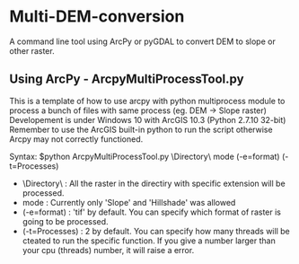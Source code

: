 # Multi-DEM-conversion
A command line tool using ArcPy or pyGDAL to convert DEM to slope or other raster.

## Using ArcPy -  	ArcpyMultiProcessTool.py
This is a template of how to use arcpy with python multiprocess module to process a bunch of files with same process (eg. DEM -> Slope raster)
Developement is under Windows 10 with ArcGIS 10.3 (Python 2.7.10 32-bit)
Remember to use the ArcGIS built-in python to run the script otherwise Arcpy may not correctly functioned.

Syntax:
        $python ArcpyMultiProcessTool.py \Directory\ mode (-e=format) (-t=Processes)
*   \Directory\ : All the raster in the directiry with specific extension will be processed.
*   mode : Currently only 'Slope' and 'Hillshade' was allowed
*   (-e=format) : 'tif' by default. You can specify which format of raster is going to be processed.
*   (-t=Processes) : 2 by default. You can specify how many threads will be cteated to run the specific function. If you give a number larger than your cpu (threads) number, it will raise a error.

